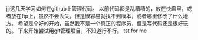 jjj这几天学习如何在github上管理代码。
以前代码都是乱糟糟的，放在快盘里，或者放在ftp上，虽然不会丢失，但是很容易就找不到版本，或者哪里修改了什么地方。
希望是个好的开始，虽然我不是一个真正的程序员，但是写代码还是很好玩的。
下来开始尝试用git管理项目，不知道行不行。
tst for me
